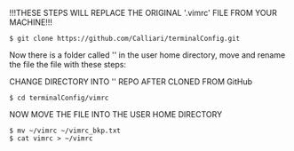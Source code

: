 !!!THESE STEPS WILL REPLACE THE ORIGINAL '.vimrc' FILE FROM YOUR MACHINE!!!

```
$ git clone https://github.com/Calliari/terminalConfig.git
```

Now there is a folder called '' in the user home directory, move and rename the file the file with these steps:

CHANGE DIRECTORY INTO '' REPO AFTER CLONED FROM GitHub
```
$ cd terminalConfig/vimrc
```

NOW MOVE THE FILE INTO THE USER HOME DIRECTORY

```
$ mv ~/vimrc ~/vimrc_bkp.txt
$ cat vimrc > ~/vimrc
